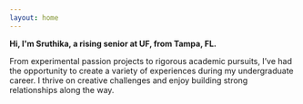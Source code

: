 ```yaml
---
layout: home
---
```


<span style="color: $link-visited-color">**Hi, I'm Sruthika, a rising senior at UF, from Tampa, FL.**</span>

From experimental passion projects to rigorous academic pursuits, I’ve had the opportunity to create a variety of experiences during my undergraduate career. I thrive on creative challenges and enjoy building strong relationships along the way. 